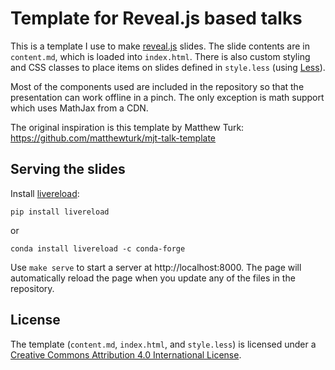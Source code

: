 # Template for Reveal.js based talks

This is a template I use to make [reveal.js](https://revealjs.com/) slides. 
The slide contents are in `content.md`, which is loaded into `index.html`. 
There is also custom styling and CSS classes to place items on slides defined 
in `style.less` (using [Less](http://lesscss.org/)).

Most of the components used are included in the repository so that the 
presentation can work offline in a pinch. The only exception is math support
which uses MathJax from a CDN.

The original inspiration is this template by Matthew Turk: 
https://github.com/matthewturk/mjt-talk-template

## Serving the slides

Install [livereload](https://github.com/lepture/python-livereload):

```
pip install livereload
```

or

```
conda install livereload -c conda-forge
```

Use `make serve` to start a server at http://localhost:8000. The page will
automatically reload the page when you update any of the files in the
repository.

## License

The template (`content.md`, `index.html`, and `style.less`) is licensed under a
<a href="https://creativecommons.org/licenses/by/4.0/">Creative Commons
Attribution 4.0 International License</a>.
